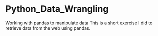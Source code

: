 # Python_Data_Wrangling
Working with pandas to manipulate data
This is a short exercise I did to retrieve data from the web using pandas.
